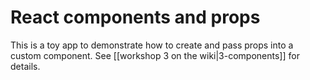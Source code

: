 # React components and props

This is a toy app to demonstrate how to create and pass props into a custom component. See [[workshop 3 on the wiki|3-components]] for details.
